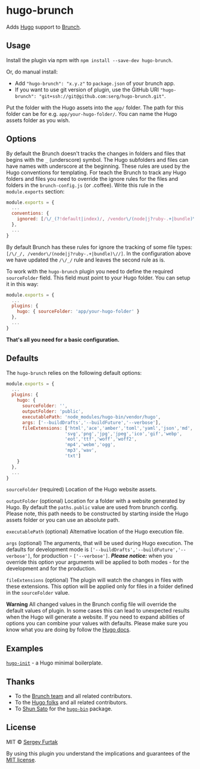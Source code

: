 # hugo-brunch
Adds [Hugo](https://gohugo.io) support to [Brunch](http://brunch.io).

## Usage
Install the plugin via npm with `npm install --save-dev hugo-brunch`.

Or, do manual install:

* Add `"hugo-brunch": "x.y.z"` to `package.json` of your brunch app.
* If you want to use git version of plugin, use the GitHub URI
`"hugo-brunch": "git+ssh://git@github.com:serg/hugo-brunch.git"`.

Put the folder with the Hugo assets into the `app/` folder. The path for this folder can be for e.g. `app/your-hugo-folder/`. You can name the Hugo assets folder as you wish.

## Options
By default the Brunch doesn't tracks the changes in folders and files that begins with the `_` (underscore) symbol. The Hugo subfolders and files can have names with underscore at the beginning. These rules are used by the Hugo conventions for templating.
For teach the Brunch to track any Hugo folders and files you need to override the ignore rules for the files and folders in the `brunch-config.js` (or .coffee). Write this rule in the `module.exports` section:

```js
module.exports = {
  ...
  conventions: {
    ignored: [/\/_(?!default|index)/, /vendor\/(node|j?ruby-.+|bundle)\//]
  },
  ...
}
```
By default Brunch has these rules for ignore the tracking of some file types: `[/\/_/, /vendor\/(node|j?ruby-.+|bundle)\//]`. In the configuration above we have updated the `/\/_/` rule and leaves the second rule as is.

To work with the `hugo-brunch` plugin you need to define the required `sourceFolder` field. This field must point to your Hugo folder. You can setup it in this way:

```js
module.exports = {
  ...
  plugins: {
    hugo: { sourceFolder: 'app/your-hugo-folder' }
  },
  ...
}
```
**That's all you need for a basic configuration.**
## Defaults
The `hugo-brunch` relies on the following default options:
```js
module.exports = {
  ...
  plugins: {
    hugo: {
      sourceFolder: '',
      outputFolder: 'public',
      executablePath: 'node_modules/hugo-bin/vendor/hugo',
      args: ['--buildDrafts','--buildFuture','--verbose'],
      fileExtensions: ['html','ace','amber','toml','yaml','json','md',
                      'svg','png','jpg','jpeg','ico','gif','webp',
                      'eot','ttf','woff','woff2',
                      'mp4','webm','ogg',
                      'mp3','wav',
                      'txt']
    }
  },
  ...
}
```
`sourceFolder` (required) Location of the Hugo website assets.

`outputFolder` (optional) Location for a folder with a website generated by Hugo. By default the `paths.public` value are used from brunch config. Please note, this path needs to be constructed by starting inside the Hugo assets folder or you can use an absolute path.

`executablePath` (optional) Alternative location of the Hugo execution file.

`args` (optional) The arguments, that will be used during Hugo execution. The defaults for development mode is `['--buildDrafts','--buildFuture','--verbose']`, for production - `['--verbose']`. ***Please notice:*** when you override this option your arguments will be applied to both modes - for the development and for the production.

`fileExtensions` (optional) The plugin will watch the changes in files with these extensions. This option will be applied only for files in a folder defined in the `sourceFolder` value.

**Warning**
All changed values in the Brunch config file will override the default values of plugin. In some cases this can lead to unexpected results when the Hugo will generate a website. If you need to expand abilities of options you can combine your values with defaults. Please make sure you know what you are doing by follow the [Hugo docs](https://gohugo.io/commands/hugo/).

## Examples
[`hugo-init`](https://github.com/serg/hugo-init) - a Hugo minimal boilerplate.

## Thanks
- To the [Brunch team](https://github.com/brunch/brunch/graphs/contributors) and all related contributors.
- To the [Hugo folks](https://github.com/gohugoio/hugo/graphs/contributors) and all related contributors.
- To [Shun Sato](https://github.com/satoshun00) for the [`hugo-bin`](https://www.npmjs.com/package/hugo-bin) package.

## License
MIT © [Sergey Furtak](https://sergfurtak.com)

By using this plugin you understand the implications and guarantees of the [MIT license](https://github.com/serg/hugo-brunch/blob/master/LICENSE).